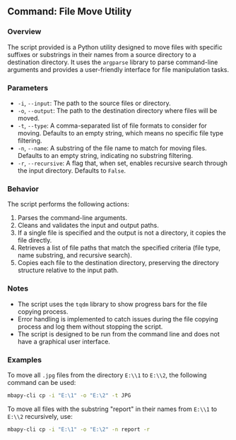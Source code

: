 <!--
 * @Date: 2024-04-22 11:29:49
 * @LastEditors: BHM-Bob 2262029386@qq.com
 * @LastEditTime: 2024-04-22 11:30:13
 * @Description: 
-->
## Command: File Move Utility

### Overview
The script provided is a Python utility designed to move files with specific suffixes or substrings in their names from a source directory to a destination directory. It uses the `argparse` library to parse command-line arguments and provides a user-friendly interface for file manipulation tasks.

### Parameters

- `-i`, `--input`: The path to the source files or directory.
- `-o`, `--output`: The path to the destination directory where files will be moved.
- `-t`, `--type`: A comma-separated list of file formats to consider for moving. Defaults to an empty string, which means no specific file type filtering.
- `-n`, `--name`: A substring of the file name to match for moving files. Defaults to an empty string, indicating no substring filtering.
- `-r`, `--recursive`: A flag that, when set, enables recursive search through the input directory. Defaults to `False`.

### Behavior
The script performs the following actions:
1. Parses the command-line arguments.
2. Cleans and validates the input and output paths.
3. If a single file is specified and the output is not a directory, it copies the file directly.
4. Retrieves a list of file paths that match the specified criteria (file type, name substring, and recursive search).
5. Copies each file to the destination directory, preserving the directory structure relative to the input path.

### Notes
- The script uses the `tqdm` library to show progress bars for the file copying process.
- Error handling is implemented to catch issues during the file copying process and log them without stopping the script.
- The script is designed to be run from the command line and does not have a graphical user interface.

### Examples

To move all `.jpg` files from the directory `E:\\1` to `E:\\2`, the following command can be used:

```bash
mbapy-cli cp -i "E:\1" -o "E:\2" -t JPG
```

To move all files with the substring "report" in their names from `E:\\1` to `E:\\2` recursively, use:

```bash
mbapy-cli cp -i "E:\1" -o "E:\2" -n report -r
```